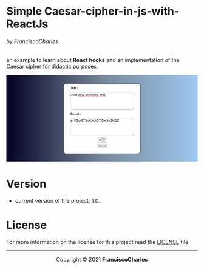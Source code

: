 # 

<p align="center">
  <h1>Simple Caesar-cipher-in-js-with-ReactJs</h1>
  <h6>by <i>FranciscoCharles</i></h6>
</p>

an example to learn about **React hooks** and an implementation of the Caesar cipher for didactic purposes.

<p align="center">
    <img src="screen.png">
</p>

# **Version**
- current version of the project: 1.0.

# **License**

For more information on the license for this project read the <a href="./LICENSE" title="go to license file">LICENSE</a> file.

---

<p align="center">
    Copyright © 2021 <b>FranciscoCharles</b>
</p>